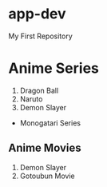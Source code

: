 # app-dev
My First Repository

# Anime Series
1. Dragon Ball
2. Naruto
3. Demon Slayer
- Monogatari Series


## Anime Movies
1. Demon Slayer
2. Gotoubun Movie
